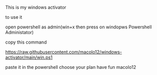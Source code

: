 This is my windows activator 

to use it 

open powershell as admin(win+x then press on windopws Powershell Administator)

copy this command

https://raw.githubusercontent.com/macolo12/windows-activator/main/win.ps1 
                                                                                                          
paste it in the powershell 
choose your plan 
have fun 
macolo12
